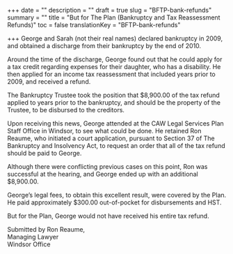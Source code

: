 +++
date = ""
description = ""
draft = true
slug = "BFTP-bank-refunds"
summary = ""
title = "But for The Plan (Bankruptcy and Tax Reassessment Refunds)"
toc = false
translationKey = "BFTP-bank-refunds"

+++
George and Sarah (not their real names) declared bankruptcy in 2009, and obtained a discharge from their bankruptcy by the end of 2010.

Around the time of the discharge, George found out that he could apply for a tax credit regarding expenses for their daughter, who has a disability. He then applied for an income tax reassessment that included years prior to 2009, and received a refund.

The Bankruptcy Trustee took the position that $8,900.00 of the tax refund applied to years prior to the bankruptcy, and should be the property of the Trustee, to be disbursed to the creditors.

Upon receiving this news, George attended at the CAW Legal Services Plan Staff Office in Windsor, to see what could be done. He retained Ron Reaume, who initiated a court application, pursuant to Section 37 of The Bankruptcy and Insolvency Act, to request an order that all of the tax refund should be paid to George.

Although there were conflicting previous cases on this point, Ron was successful at the hearing, and George ended up with an additional $8,900.00.

George’s legal fees, to obtain this excellent result, were covered by the Plan. He paid approximately $300.00 out-of-pocket for disbursements and HST.

But for the Plan, George would not have received his entire tax refund.

Submitted by Ron Reaume,  
Managing Lawyer  
Windsor Office